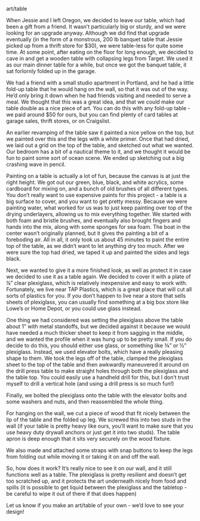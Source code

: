 art/table

When Jessie and I left Oregon, we decided to leave our table, which had been a gift from a friend. It wasn’t particularly big or sturdy, and we were looking for an upgrade anyway. Although we did find that upgrade eventually (in the form of a monstrous, 200 lb banquet table that Jessie picked up from a thrift store for $30), we were table-less for quite some time. At some point, after eating on the floor for long enough, we decided to cave in and get a wooden table with collapsing legs from Target. We used it as our main dinner table for a while, but once we got the banquet table, it sat forlornly folded up in the garage.

We had a friend with a small studio apartment in Portland, and he had a little fold-up table that he would hang on the wall, so that it was out of the way. He’d only bring it down when he had friends visiting and needed to serve a meal. We thought that this was a great idea, and that we could make our table double as a nice piece of art. You can do this with any fold-up table - we paid around $50 for ours, but you can find plenty of card tables at garage sales, thrift stores, or on Craigslist.

An earlier revamping of the table saw it painted a nice yellow on the top, but we painted over this and the legs with a white primer. Once that had dried, we laid out a grid on the top of the table, and sketched out what we wanted. Our bedroom has a bit of a nautical theme to it, and we thought it would be fun to paint some sort of ocean scene. We ended up sketching out a big crashing wave in pencil.

Painting on a table is actually a lot of fun, because the canvas is at just the right height. We got out our green, blue, black, and white acrylics, some cardboard for mixing on, and a bunch of old brushes of all different types. You don’t really want to use expensive paints for this project - a table is a big surface to cover, and you want to get pretty messy. Because we were painting water, what worked for us was to just keep painting over top of the drying underlayers, allowing us to mix everything together. We started with both foam and bristle brushes, and eventually also brought fingers and hands into the mix, along with some sponges for sea foam. The boat in the center wasn’t originally planned, but it gives the painting a bit of a foreboding air. All in all, it only took us about 45 minutes to paint the entire top of the table, as we didn’t want to let anything dry too much. After we were sure the top had dried, we taped it up and painted the sides and legs black. 

Next, we wanted to give it a more finished look, as well as protect it in case we decided to use it as a table again. We decided to cover it with a plate of ¼” clear plexiglass, which is relatively inexpensive and easy to work with. Fortunately, we live near TAP Plastics, which is a great place that will cut all sorts of plastics for you. If you don’t happen to live near a store that sells sheets of plexiglass, you can usually find something at a big box store like Lowe’s or Home Depot, or you could use glass instead.

One thing we had considered was setting the plexiglass above the table about 1” with metal standoffs, but we decided against it because we would have needed a much thicker sheet to keep it from sagging in the middle, and we wanted the profile when it was hung up to be pretty small. If you do decide to do this, you should either use glass, or something like ⅜” or ½” plexiglass. Instead, we used elevator bolts, which have a really pleasing shape to them. We took the legs off of the table, clamped the plexiglass sheet to the top of the table and then awkwardly maneuvered it around on the drill press table to make straight holes through both the plexiglass and the table top. You could easily use a handheld drill for this, but I don’t trust myself to drill a vertical hole (and using a drill press is so much fun!)

Finally, we bolted the plexiglass onto the table with the elevator bolts and some washers and nuts, and then reassembled the whole thing.

For hanging on the wall, we cut a piece of wood that fit nicely between the lip of the table and the folded up leg. We screwed this into two studs in the wall (if your table is pretty heavy like ours, you’ll want to make sure that you use heavy duty drywall anchors or just get it into two studs). The table apron is deep enough that it sits very securely on the wood fixture.

We also made and attached some straps with snap buttons to keep the legs from folding out while moving it or taking it on and off the wall.

So, how does it work? It’s really nice to see it on our wall, and it still functions well as a table. The plexiglass is pretty resilient and doesn’t get too scratched up, and it protects the art underneath nicely from food and spills (it is possible to get liquid between the plexiglass and the tabletop - be careful to wipe it out of there if that does happen)

Let us know if you make an art/table of your own - we’d love to see your design!